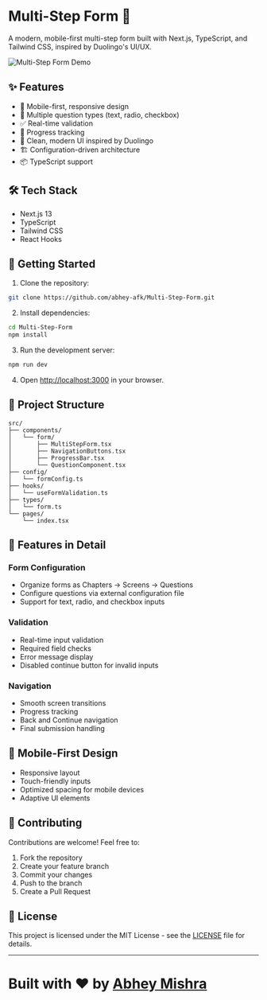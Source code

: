 # Multi-Step Form 📝

A modern, mobile-first multi-step form built with Next.js, TypeScript, and Tailwind CSS, inspired by Duolingo's UI/UX.

![Multi-Step Form Demo](public/demo.gif)

## ✨ Features

- 📱 Mobile-first, responsive design
- 🎯 Multiple question types (text, radio, checkbox)
- ✅ Real-time validation
- 🔄 Progress tracking
- 🎨 Clean, modern UI inspired by Duolingo
- 🏗️ Configuration-driven architecture
- 📦 TypeScript support

## 🛠️ Tech Stack

- Next.js 13
- TypeScript
- Tailwind CSS
- React Hooks

## 🚀 Getting Started

1. Clone the repository:
```bash
git clone https://github.com/abhey-afk/Multi-Step-Form.git
```

2. Install dependencies:
```bash
cd Multi-Step-Form
npm install
```

3. Run the development server:
```bash
npm run dev
```

4. Open [http://localhost:3000](http://localhost:3000) in your browser.

## 📖 Project Structure

```
src/
├── components/
│   └── form/
│       ├── MultiStepForm.tsx
│       ├── NavigationButtons.tsx
│       ├── ProgressBar.tsx
│       └── QuestionComponent.tsx
├── config/
│   └── formConfig.ts
├── hooks/
│   └── useFormValidation.ts
├── types/
│   └── form.ts
└── pages/
    └── index.tsx
```

## 🎯 Features in Detail

### Form Configuration
- Organize forms as Chapters → Screens → Questions
- Configure questions via external configuration file
- Support for text, radio, and checkbox inputs

### Validation
- Real-time input validation
- Required field checks
- Error message display
- Disabled continue button for invalid inputs

### Navigation
- Smooth screen transitions
- Progress tracking
- Back and Continue navigation
- Final submission handling

## 📱 Mobile-First Design

- Responsive layout
- Touch-friendly inputs
- Optimized spacing for mobile devices
- Adaptive UI elements

## 🤝 Contributing

Contributions are welcome! Feel free to:
1. Fork the repository
2. Create your feature branch
3. Commit your changes
4. Push to the branch
5. Create a Pull Request

## 📄 License

This project is licensed under the MIT License - see the [LICENSE](LICENSE) file for details.

---

Built with ❤️ by [Abhey Mishra](https://github.com/abhey-afk)
=======


